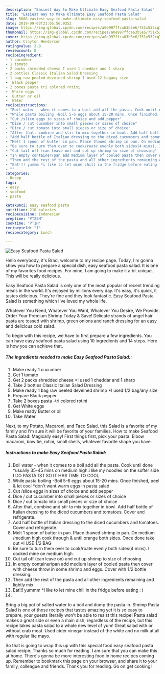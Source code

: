 ```yaml
---
description: "Easiest Way to Make Ultimate Easy Seafood Pasta Salad"
title: "Easiest Way to Make Ultimate Easy Seafood Pasta Salad"
slug: 5088-easiest-way-to-make-ultimate-easy-seafood-pasta-salad
date: 2019-09-03T21:06:56.935Z
image: https://img-global.cpcdn.com/recipes/a0e997ffca63b5e6/751x532cq70/easy-seafood-pasta-salad-recipe-main-photo.jpg
thumbnail: https://img-global.cpcdn.com/recipes/a0e997ffca63b5e6/751x532cq70/easy-seafood-pasta-salad-recipe-main-photo.jpg
cover: https://img-global.cpcdn.com/recipes/a0e997ffca63b5e6/751x532cq70/easy-seafood-pasta-salad-recipe-main-photo.jpg
author: Clayton Henderson
ratingvalue: 3.8
reviewcount: 8
recipeingredient:
- 1 cucumber
- 1 tomato
- 2 packs shredded cheese I used 1 cheddar and 1 sharp
- 2 bottles Classic Italian Salad Dressing
- 1 bag raw peeled deveined shrimp I used 12 bagany size
-  Black pepper
- 2 boxes pasta tri colored rotini
-  White eggs
-  Butter or oil
-  Water
recipeinstructions:
- "Boil water - when it comes to a boil add all the pasta. Cook until done *usually 35-45 mins on medium high.i like my noodles on the softer side I DO PASTA 1ST SO IT HAS TIME TO COOL"
- "While pasta boiling -Boil 5-6 eggs about 15-20 mins. Once finished, peel &amp; let cool *don&#39;t want warm eggs in pasta salad"
- "Cut /slice eggs in sizes of choice and add pepper"
- "Dice / cut cucumber into small pieces or sizes of choice"
- "Dice / cut tomato into small pieces or size of choice"
- "After that, combine and stir to mix together in bowl. Add half bottle of Italian dressing to the diced cucumbers and tomatoes. Cover and refrigerate."
- "Add half bottle of Italian dressing to the diced cucumbers and tomatoes. Cover and refrigerate."
- "Melt 1 spoon of butter in pan. Place thawed shrimp in pan. On medium /medium high cook through &amp; until orange both sides. Once done take out *I USE 1/2 BAG"
- "Be sure to turn them over to cook/roate evenly both sides(4 mins). I cooked mine on medium high."
- "Cut tail off (can leave on) and cut up shrimp to size of choosing"
- "In empty container/pan add medium layer of cooled pasta then cover with cheese throw in some shrimp and eggs. Cover with 1/2 bottle dressing."
- "Then add the rest of the pasta and all other ingredients remaining and lightly mix"
- "Eat!!! yummm *i like to let mine chill in the fridge before eating : )"
- ""
categories:
- Resep
tags:
- easy
- seafood
- pasta

katakunci: easy seafood pasta
nutrition: 210 calories
recipecuisine: Indonesian
preptime: "PT25M"
cooktime: "PT1H"
recipeyield: "1"
recipecategory: Lunch

---
```



![Easy Seafood Pasta Salad](https://img-global.cpcdn.com/recipes/a0e997ffca63b5e6/751x532cq70/easy-seafood-pasta-salad-recipe-main-photo.jpg)

Hello everybody, it's Brad, welcome to my recipe page. Today, I'm gonna show you how to prepare a special dish, easy seafood pasta salad. It is one of my favorites food recipes. For mine, I am going to make it a bit unique. This will be really delicious.

Easy Seafood Pasta Salad is only one of the most popular of recent trending meals in the world. It's enjoyed by millions every day. It's easy, it's quick, it tastes delicious. They're fine and they look fantastic. Easy Seafood Pasta Salad is something which I've loved my whole life.

Whatever You Need, Whatever You Want, Whatever You Desire, We Provide. Order Your Premium Shrimp Today &amp; Save! Delicate strands of angel hair pasta are tossed with shrimp, green onions and ranch dressing for an easy and delicious cold salad.


To begin with this recipe, we have to first prepare a few ingredients. You can have easy seafood pasta salad using 10 ingredients and 14 steps. Here is how you can achieve that.

##### The ingredients needed to make Easy Seafood Pasta Salad::

1. Make ready 1 cucumber
1. Get 1 tomato
1. Get 2 packs shredded cheese *I used 1 cheddar and 1 sharp
1. Take 2 bottles Classic Italian Salad Dressing
1. Make ready 1 bag raw peeled deveined shrimp *I used 1/2 bag/any size
1. Prepare  Black pepper
1. Take 2 boxes pasta -tri colored rotini
1. Get  White eggs
1. Make ready  Butter or oil
1. Take  Water


Next, to my Potato, Macaroni, and Taco Salad, this Salad is a favorite of my family and I&#39;m sure it will be favorite of your families. How to make Seafood Pasta Salad: Magically easy! First things first, pick your pasta. Elbow macaroni, bow tie, rotini, small shells, whatever favorite shape you have. 

##### Instructions to make Easy Seafood Pasta Salad:

1. Boil water - when it comes to a boil add all the pasta. Cook until done *usually 35-45 mins on medium high.i like my noodles on the softer side I DO PASTA 1ST SO IT HAS TIME TO COOL
1. While pasta boiling -Boil 5-6 eggs about 15-20 mins. Once finished, peel &amp; let cool *don&#39;t want warm eggs in pasta salad
1. Cut /slice eggs in sizes of choice and add pepper
1. Dice / cut cucumber into small pieces or sizes of choice
1. Dice / cut tomato into small pieces or size of choice
1. After that, combine and stir to mix together in bowl. Add half bottle of Italian dressing to the diced cucumbers and tomatoes. Cover and refrigerate.
1. Add half bottle of Italian dressing to the diced cucumbers and tomatoes. Cover and refrigerate.
1. Melt 1 spoon of butter in pan. Place thawed shrimp in pan. On medium /medium high cook through &amp; until orange both sides. Once done take out *I USE 1/2 BAG
1. Be sure to turn them over to cook/roate evenly both sides(4 mins). I cooked mine on medium high.
1. Cut tail off (can leave on) and cut up shrimp to size of choosing
1. In empty container/pan add medium layer of cooled pasta then cover with cheese throw in some shrimp and eggs. Cover with 1/2 bottle dressing.
1. Then add the rest of the pasta and all other ingredients remaining and lightly mix
1. Eat!!! yummm *i like to let mine chill in the fridge before eating : )
1. 


Bring a big pot of salted water to a boil and dump the pasta in. Shrimp Pasta Salad is one of those recipes that tastes amazing yet it is so easy to prepare, your guests literally won&#39;t be able to resist this recipe! Pasta salad makes a great side or even a main dish, regardless of the recipe, but this recipe takes pasta salad to a whole new level of yum! Great salad with or without crab meat. Used cider vinegar instead of the white and no milk at all with regular lite mayo. 

So that is going to wrap this up with this special food easy seafood pasta salad recipe. Thanks so much for reading. I am sure that you can make this at home. There's gonna be more interesting food in home recipes coming up. Remember to bookmark this page on your browser, and share it to your family, colleague and friends. Thank you for reading. Go on get cooking!
